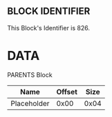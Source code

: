## BLOCK IDENTIFIER
This Block's Identifier is 826.
# DATA
PARENTS Block

| Name | Offset | Size |
|--------|---------|------
| Placeholder | 0x00 | 0x04 |
